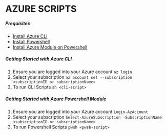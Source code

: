 # AZURE SCRIPTS

##### Prequisites
- [Install Azure CLI](https://docs.microsoft.com/en-us/cli/azure/install-azure-cli-macos?view=azure-cli-latest)
- [Install Powershell](https://docs.microsoft.com/en-us/powershell/scripting/install/installing-powershell-core-on-macos?view=powershell-6)
- [Install Azure Module on Powershell](https://docs.microsoft.com/en-us/powershell/azure/install-az-ps?view=azps-1.7.0)

##### Getting Started with Azure CLI
1. Ensure you are logged into your Azure account
    ```az login```
2. Select your subscription
    ```az account set --subscription <subscriptionID or subscriptionName>```
3. To run CLI Scripts
    ```sh <cli-script>```

##### Getting Started with Azure Powershell Module
1. Ensure you are logged into your Azure account
    ```Login-AzAccount```
2. Select your subscription
    ```Select-AzureSubscription -SubscriptionName <subscriptionID or subscriptionName>```
3. To run Powershell Scripts
    ```pwsh <pwsh-script>```
